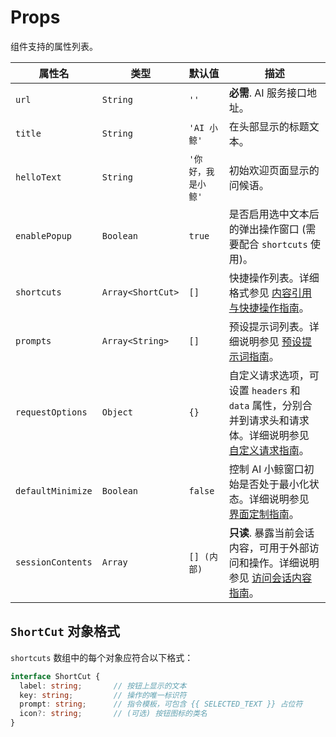 # Props

组件支持的属性列表。

| 属性名          | 类型              | 默认值      | 描述                                                                                                   |
| --------------- | ----------------- | ----------- | ------------------------------------------------------------------------------------------------------ |
| `url`           | `String`          | `''`        | **必需**. AI 服务接口地址。                                                                              |
| `title`         | `String`          | `'AI 小鲸'`  | 在头部显示的标题文本。                                                                                |
| `helloText`     | `String`          | `'你好，我是小鲸'` | 初始欢迎页面显示的问候语。                                                                        |
| `enablePopup`   | `Boolean`         | `true`      | 是否启用选中文本后的弹出操作窗口 (需要配合 `shortcuts` 使用)。                                            |
| `shortcuts`     | `Array<ShortCut>` | `[]`        | 快捷操作列表。详细格式参见 [内容引用与快捷操作指南](/guide/core-features/content-referencing#配置快捷操作-shortcuts)。 |
| `prompts`       | `Array<String>`   | `[]`        | 预设提示词列表。详细说明参见 [预设提示词指南](/guide/core-features/prompts)。                         |
| `requestOptions`| `Object`          | `{}`        | 自定义请求选项，可设置 `headers` 和 `data` 属性，分别合并到请求头和请求体。详细说明参见 [自定义请求指南](/guide/advanced-usage/custom-requests)。 |
| `defaultMinimize`| `Boolean`         | `false`     | 控制 AI 小鲸窗口初始是否处于最小化状态。详细说明参见 [界面定制指南](/guide/core-features/ui-customization#初始最小化状态)。 |
| `sessionContents`| `Array`           | `[] (内部)` | **只读**. 暴露当前会话内容，可用于外部访问和操作。详细说明参见 [访问会话内容指南](/guide/advanced-usage/session-access)。 |

## `ShortCut` 对象格式

`shortcuts` 数组中的每个对象应符合以下格式：

```typescript
interface ShortCut {
  label: string;       // 按钮上显示的文本
  key: string;         // 操作的唯一标识符
  prompt: string;      // 指令模板，可包含 {{ SELECTED_TEXT }} 占位符
  icon?: string;       // (可选) 按钮图标的类名
}
```